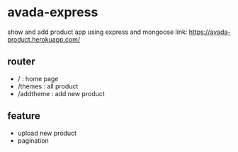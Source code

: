 # avada-express
show and add product app using express and mongoose
link: https://avada-product.herokuapp.com/
## router 
* / : home page
* /themes : all product
* /addtheme : add new product
## feature
* upload new product 
* pagination
